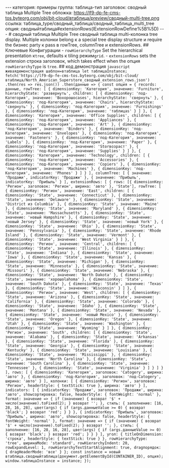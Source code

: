 --- категория: примеры группа: таблица-тип заголовок: сводный таблица Multiple Tree обложка: https://lf9-dp-fe-cms-tos.byteorg.com/obj/bit-cloud/втаблица/preview/сводный-multi-tree.png ссылка: таблица_type/сводный_таблица/сводный_таблица_multi_tree опция: сводныйтаблица#extensionRows(IExtensionRowDefine%5B%5D) --- # сводный таблица Multiple Tree сводный таблица multi-колонка tree display. Multiple колонки belong к a special tree display structure и require the бизнес party к pass в rowTree, columnTree и extensionRows. ## Ключевые Конфигурации - `rowHierarchyType` Set the hierarchical presentation к`tree`, defaults к tiling режим`grid`. - `extensionRows` sets the extension строка заголовок, which takes effect when the опция `rowHierarchyType` is `tree`. ## код демонстрация ```javascript живаядемонстрация шаблон=втаблица let таблицаInstance; fetch('https://lf9-dp-fe-cms-tos.byteorg.com/obj/bit-cloud/втаблица/North_American_Superstore_сводный_extension_rows.json') .then(res => res.json()) .then(данные => { const опция = { records: данные, rowTree: [ { dimensionKey: 'Категория', значение: 'Furniture', hierarchyState: 'развернуть', children: [ { dimensionKey: 'под-Категория', значение: 'Boхорошоcases', hierarchyState: 'свернуть' }, { dimensionKey: 'под-Категория', значение: 'Chairs', hierarchyState: 'свернуть' }, { dimensionKey: 'под-Категория', значение: 'Furnishings' }, { dimensionKey: 'под-Категория', значение: 'таблицаs' } ] }, { dimensionKey: 'Категория', значение: 'Office Supplies', children: [ { dimensionKey: 'под-Категория', значение: 'Appliances' }, { dimensionKey: 'под-Категория', значение: 'Art' }, { dimensionKey: 'под-Категория', значение: 'Binders' }, { dimensionKey: 'под-Категория', значение: 'Envelopes' }, { dimensionKey: 'под-Категория', значение: 'Fasteners' }, { dimensionKey: 'под-Категория', значение: 'Labels' }, { dimensionKey: 'под-Категория', значение: 'Paper' }, { dimensionKey: 'под-Категория', значение: 'Storвозраст' }, { dimensionKey: 'под-Категория', значение: 'Supplies' } ] }, { dimensionKey: 'Категория', значение: 'Technology', children: [ { dimensionKey: 'под-Категория', значение: 'Accessories' }, { dimensionKey: 'под-Категория', значение: 'Copiers' }, { dimensionKey: 'под-Категория', значение: 'Machines' }, { dimensionKey: 'под-Категория', значение: 'Phones' } ] } ], columnTree: [ { значение: 'Продажи', indicatorKey: 'Продажи' }, { значение: 'Прибыль', indicatorKey: 'Прибыль' } ], extensionRows: [ { rows: [{ dimensionKey: 'Регион', заголовок: 'Регион', ширина: 'авто' }, 'State'], rowTree: [ { dimensionKey: 'Регион', значение: 'East', children: [ { dimensionKey: 'State', значение: 'Connecticut' }, { dimensionKey: 'State', значение: 'Delaware' }, { dimensionKey: 'State', значение: 'District из Columbia' }, { dimensionKey: 'State', значение: 'Maine' }, { dimensionKey: 'State', значение: 'Maryland' }, { dimensionKey: 'State', значение: 'Massachusetts' }, { dimensionKey: 'State', значение: 'новый Hampshire' }, { dimensionKey: 'State', значение: 'новый Jersey' }, { dimensionKey: 'State', значение: 'новый York' }, { dimensionKey: 'State', значение: 'Ohio' }, { dimensionKey: 'State', значение: 'Pennsylvania' }, { dimensionKey: 'State', значение: 'Rhode Island' }, { dimensionKey: 'State', значение: 'Vermont' }, { dimensionKey: 'State', значение: 'West Virginia' } ] }, { dimensionKey: 'Регион', значение: 'Central', children: [ { dimensionKey: 'State', значение: 'Illinois' }, { dimensionKey: 'State', значение: 'Indiana' }, { dimensionKey: 'State', значение: 'Iowa' }, { dimensionKey: 'State', значение: 'Kansas' }, { dimensionKey: 'State', значение: 'Michigan' }, { dimensionKey: 'State', значение: 'Minnesota' }, { dimensionKey: 'State', значение: 'Missouri' }, { dimensionKey: 'State', значение: 'Nebraska' }, { dimensionKey: 'State', значение: 'North Dakota' }, { dimensionKey: 'State', значение: 'хорошоlahoma' }, { dimensionKey: 'State', значение: 'South Dakota' }, { dimensionKey: 'State', значение: 'Texas' }, { dimensionKey: 'State', значение: 'Wisconsin' } ] }, { dimensionKey: 'Регион', значение: 'West', children: [ { dimensionKey: 'State', значение: 'Arizona' }, { dimensionKey: 'State', значение: 'California' }, { dimensionKey: 'State', значение: 'Colorado' }, { dimensionKey: 'State', значение: 'Idaho' }, { dimensionKey: 'State', значение: 'Montana' }, { dimensionKey: 'State', значение: 'Nevada' }, { dimensionKey: 'State', значение: 'новый Mexico' }, { dimensionKey: 'State', значение: 'Oregon' }, { dimensionKey: 'State', значение: 'Utah' }, { dimensionKey: 'State', значение: 'Washington' }, { dimensionKey: 'State', значение: 'Wyoming' } ] }, { dimensionKey: 'Регион', значение: 'South', children: [ { dimensionKey: 'State', значение: 'Alabama' }, { dimensionKey: 'State', значение: 'Arkansas' }, { dimensionKey: 'State', значение: 'Florida' }, { dimensionKey: 'State', значение: 'Georgia' }, { dimensionKey: 'State', значение: 'Kentucky' }, { dimensionKey: 'State', значение: 'Louisiana' }, { dimensionKey: 'State', значение: 'Mississippi' }, { dimensionKey: 'State', значение: 'North Carolina' }, { dimensionKey: 'State', значение: 'South Carolina' }, { dimensionKey: 'State', значение: 'Tennessee' }, { dimensionKey: 'State', значение: 'Virginia' } ] } ] } ], rows: [ { dimensionKey: 'Категория', заголовок: 'Catogery', ширина: 'авто' }, { dimensionKey: 'под-Категория', заголовок: 'под-Catogery', ширина: 'авто' } ], колонки: [ { dimensionKey: 'Регион', заголовок: 'Регион', headerStyle: { textStick: true }, ширина: 'авто' } ], indicators: [ { indicatorKey: 'Продажи', заголовок: 'Продажи', ширина: 'авто', showсортировка: false, headerStyle: { fontWeight: 'normal' }, format: значение => { if (значение) { возврат '$' + число(значение).toFixed(2); } возврат ''; }, стиль: { заполнение: [16, 28, 16, 28], цвет(args) { if (args.данныеValue >= 0) { возврат 'black'; } возврат 'red'; } } }, { indicatorKey: 'Прибыль', заголовок: 'Прибыль', ширина: 'авто', showсортировка: false, headerStyle: { fontWeight: 'normal' }, format: значение => { if (значение) { возврат '$' + число(значение).toFixed(2); } возврат ''; }, стиль: { заполнение: [16, 28, 16, 28], цвет(args) { if (args.данныеValue >= 0) { возврат 'black'; } возврат 'red'; } } } ], угол: { titleOnDimension: 'строка', headerStyle: { textStick: true } }, rowHierarchyType: 'tree', ширинаMode: 'standard', rowHierarchyIndent: 20, rowExpandLevel: 1, rowHierarchyTextStartAlignment: true, dragпорядок: { dragHeaderMode: 'все' } }; const instance = новый втаблица.сводныйтаблица(документ.getElementById(CONTAINER_ID), опция); window.таблицаInstance = instance; }); ``` 